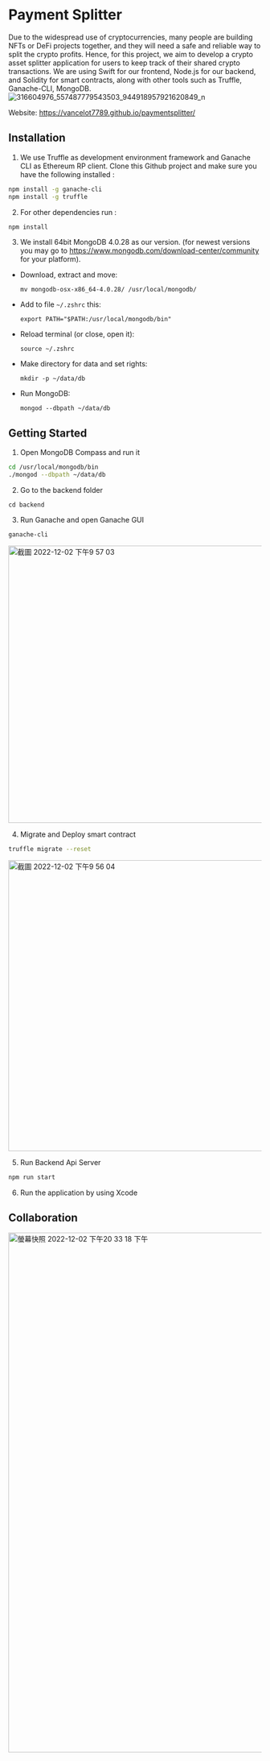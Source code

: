 # Payment Splitter

Due to the widespread use of cryptocurrencies, many people are building NFTs or DeFi projects together, and they will need a safe and reliable way to split the crypto profits. Hence, for this project, we aim to develop a crypto asset splitter application for users to keep track of their shared crypto transactions. We are using Swift for our frontend, Node.js for our backend, and Solidity for smart contracts, along with other tools such as Truffle, Ganache-CLI, MongoDB.
![316604976_557487779543503_944918957921620849_n](https://user-images.githubusercontent.com/39258998/205422924-42152c6b-0e8d-4034-aa68-2ea960f650cd.png)

Website: https://vancelot7789.github.io/paymentsplitter/

## Installation

1. We use Truffle as development environment framework and Ganache CLI as Ethereum RP client. Clone this Github project and make sure you have the following installed :

```bash
npm install -g ganache-cli
npm install -g truffle
```
2. For other dependencies run :
```bash
npm install
```

3. We install 64bit MongoDB 4.0.28 as our version.
(for newest versions you may go to https://www.mongodb.com/download-center/community for your platform).

  - Download, extract and move:

      `mv mongodb-osx-x86_64-4.0.28/ /usr/local/mongodb/`

  - Add to file `~/.zshrc` this:

     `export PATH="$PATH:/usr/local/mongodb/bin"`

  - Reload terminal (or close, open it):

     `source ~/.zshrc`

  - Make directory for data and set rights:

     `mkdir -p ~/data/db`


  - Run MongoDB:

     `mongod --dbpath ~/data/db`


## Getting Started
1. Open MongoDB Compass and run it
```bash
cd /usr/local/mongodb/bin
./mongod --dbpath ~/data/db
```
2. Go to the backend folder
```
cd backend
```
3. Run Ganache and open Ganache GUI
```bash
ganache-cli
```

<img width="551" alt="截圖 2022-12-02 下午9 57 03" src="https://user-images.githubusercontent.com/31930515/205426834-8d59f93b-faa8-4b69-97d6-3f7bee8ad553.png">


4. Migrate and Deploy smart contract
```bash
truffle migrate --reset 
```
<img width="578" alt="截圖 2022-12-02 下午9 56 04" src="https://user-images.githubusercontent.com/31930515/205426791-52d25451-4cde-45a5-9313-01eef33d10bd.png">


5. Run Backend Api Server
```bash
npm run start
```

6. Run the application by using Xcode

## Collaboration
<img width="1033" alt="螢幕快照 2022-12-02 下午20 33 18 下午" src="https://user-images.githubusercontent.com/39258998/205422983-811583ed-951b-454c-9277-131c2a331292.png">
